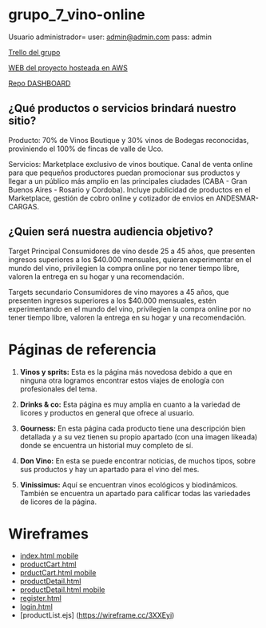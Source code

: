 # grupo_7_vino-online

Usuario administrador= user: admin@admin.com    pass: admin

[Trello del grupo](https://trello.com/b/bz9l0thN/grupo7vino-online)

[WEB del proyecto hosteada en AWS](http://ec2-3-14-151-180.us-east-2.compute.amazonaws.com:3000/)

[Repo DASHBOARD](https://github.com/EmilianoRosico/dashboard_amiga_uco)

## ¿Qué productos o servicios brindará nuestro sitio?

Producto: 70% de Vinos Boutique y 30% vinos de Bodegas reconocidas, proviniendo el 100% de fincas de valle de Uco. 

Servicios: Marketplace exclusivo de vinos boutique. Canal de venta online para que pequeños productores puedan promocionar
sus productos y llegar a un público más amplio en las principales ciudades (CABA - Gran Buenos Aires - Rosario y Cordoba). 
Incluye publicidad de productos en el Marketplace, gestión de cobro online y cotizador de envios en ANDESMAR-CARGAS.

## ¿Quien será nuestra audiencia objetivo?
Target Principal
Consumidores de vino desde 25 a 45 años, que presenten ingresos superiores a los $40.000 mensuales, quieran experimentar 
en el mundo del vino, privilegien la compra online por no tener tiempo libre, valoren la entrega en su hogar y una recomendación. 

Targets secundario 
Consumidores de vino mayores a 45 años, que presenten ingresos superiores a los $40.000 mensuales, estén experimentando 
en el mundo del vino, privilegien la compra online por no tener tiempo libre, valoren la entrega en su hogar y una recomendación.


# Páginas de referencia
1. **Vinos y sprits:** Esta es la página más novedosa debido a que en ninguna otra logramos encontrar estos viajes de enología con profesionales del tema.

2. **Drinks & co:** Esta página es muy amplia en cuanto a la variedad de licores y productos en general que ofrece al usuario.

3. **Gourness:** En esta página cada producto tiene una descripción bien detallada y a su vez tienen su propio apartado (con una imagen likeada) donde se encuentra un historial muy completo de sí.

4. **Don Vino:** En esta se puede encontrar noticias, de muchos tipos, sobre sus productos y hay un apartado para el vino del mes.

5. **Vinissimus:** Aquí se encuentran vinos ecológicos y biodinámicos. También se encuentra un apartado para calificar todas las variedades de licores de la página.

# Wireframes

- [index.html mobile](https://wireframe.cc/2r1qmp)
- [productCart.html](https://wireframe.cc/6ezMJh)
- [prductCart.html mobile](https://wireframe.cc/Xo1RcD)
- [productDetail.html](https://wireframe.cc/P87gPl)
- [productDetail.html mobile](https://wireframe.cc/pe20oC)
- [register.html](https://wireframe.cc/VvLxvo)
- [login.html](https://wireframe.cc/ygrcBk)
- [productList.ejs] (https://wireframe.cc/3XXEyi)
